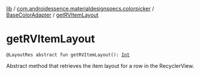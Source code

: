 [lib](../../index.md) / [com.androidessence.materialdesignspecs.colorpicker](../index.md) / [BaseColorAdapter](index.md) / [getRVItemLayout](./get-r-v-item-layout.md)

# getRVItemLayout

`@LayoutRes abstract fun getRVItemLayout(): `[`Int`](https://kotlinlang.org/api/latest/jvm/stdlib/kotlin/-int/index.html)

Abstract method that retrieves the item layout for a row in the RecyclerView.

